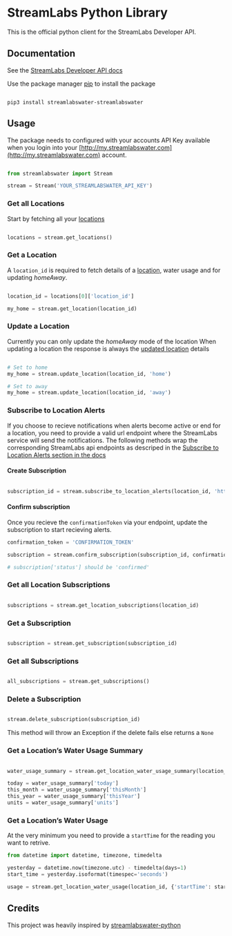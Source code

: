 # StreamLabs Python Library

This is the official python client for the StreamLabs Developer API.

## Documentation

See the [StreamLabs Developer API docs](https://developer.streamlabswater.com/docs/index.html)


Use the package manager [pip](https://pip.pypa.io/en/stable/) to install the package

```shell

pip3 install streamlabswater-streamlabswater

```

## Usage

The package needs to configured with your accounts API Key available when you  login into your [http://my.streamlabswater.com](http://my.streamlabswater.com) account.

```python

from streamlabswater import Stream

stream = Stream('YOUR_STREAMLABSWATER_API_KEY')

```

### Get all Locations
Start by fetching all your [locations](https://developer.streamlabswater.com/docs/get-all-locations.html)

```python

locations = stream.get_locations()

```

### Get a Location
A `location_id` is required to fetch details of a [location](https://developer.streamlabswater.com/docs/get-a-location.html), water usage and for updating *homeAway*.

```python

location_id = locations[0]['location_id']

my_home = stream.get_location(location_id)

```

### Update a Location
Currently you can only update the *homeAway* mode of the location
When updating a location the response is always the [updated location](https://developer.streamlabswater.com/docs/update-a-location.html) details

```python

# Set to home
my_home = stream.update_location(location_id, 'home')

# Set to away
my_home = stream.update_location(location_id, 'away')

```

### Subscribe to Location Alerts
If you choose to recieve notifications when alerts become active or end for a location, you need to provide a valid url endpoint where the StreamLabs service will send the notifications. The following methods wrap the corresponding StreamLabs api endpoints as descriped in the [Subscribe to Location Alerts section in the docs](https://developer.streamlabswater.com/docs/subscribe-to-location-alerts.html)

#### Create Subscription
```python

subscription_id = stream.subscribe_to_location_alerts(location_id, 'https://your-endpoint')['subscription_id']

```
#### Confirm subscription
Once you recieve the `confirmationToken` via your endpoint, update the subscription to start recieving alerts.

```python
confirmation_token = 'CONFIRMATION_TOKEN'

subscription = stream.confirm_subscription(subscription_id, confirmation_token)

# subscription['status'] should be 'confirmed'

```

### Get all Location Subscriptions

```python

subscriptions = stream.get_location_subscriptions(location_id)

```

### Get a Subscription

```python

subscription = stream.get_subscription(subscription_id)

```

### Get all Subscriptions

```python

all_subscriptions = stream.get_subscriptions()

```

### Delete a Subscription

```python

stream.delete_subscription(subscription_id)

```
This method will throw an Exception if the delete fails else returns a `None`

### Get a Location’s Water Usage Summary


```python

water_usage_summary = stream.get_location_water_usage_summary(location_id)

today = water_usage_summary['today']
this_month = water_usage_summary['thisMonth']
this_year = water_usage_summary['thisYear']
units = water_usage_summary['units']

```

### Get a Location’s Water Usage

At the very minimum you need to provide a `startTime` for the reading you want to retrive.

```python
from datetime import datetime, timezone, timedelta

yesterday = datetime.now(timezone.utc) - timedelta(days=1)
start_time = yesterday.isoformat(timespec='seconds')

usage = stream.get_location_water_usage(location_id, {'startTime': start_time})
```

## Credits

This project was heavily inspired by [streamlabswater-python](https://github.com/cpopp/streamlabswater-python)